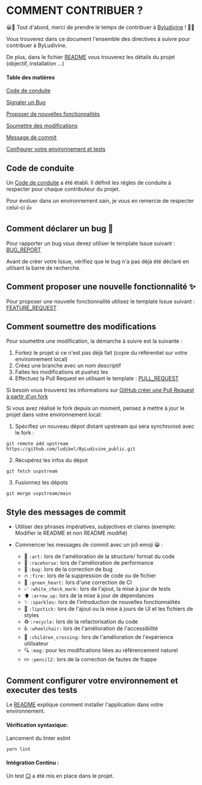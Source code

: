# COMMENT CONTRIBUER ?

😀🎉 Tout d'abord, merci de prendre le temps de contribuer à [Byludivine](https://www.byludivine.com) ! 🎉😀

Vous trouverez dans ce document l'ensemble des directives à suivre pour contribuer à ByLudivine.

De plus, dans le fichier [README](README.md) vous trouverez les détails du projet (objectif, installation ...)

#### Table des matières

[Code de conduite](#code-de-conduite)

[Signaler un Bug](#comment-déclarer-un-bug)

[Proposer de nouvelles fonctionnalités](#comment-proposer-un-nouvelle-fonctionnalité)

[Soumettre des modifications ](#comment-soumettre-des-modifications)

[Message de commit](#message-de-commit)

[Configurer votre environnement et tests ](#comment-configurer-votre-environnement-et-executer-des-tests)

## Code de conduite

Un [Code de conduite](CODE_OF_CONDUCT.md) a été établi. Il définit les régles de conduite à respecter pour chaque contributeur du projet.

Pour évoluer dans un environnement sain, je vous en remercie de respecter celui-ci 👍

## Comment déclarer un bug 🐛

Pour rapporter un bug vous devez utiliser le template Issue suivant : [BUG_REPORT](.github/ISSUE_TEMPLATE/BUG_REPORT.yml)

Avant de créer votre Issue, vérifiez que le bug n'a pas déjà été déclaré en utilsant la barre de recherche.

## Comment proposer une nouvelle fonctionnalité ✨

Pour proposer une nouvelle fonctionnalité utilisez le template Issue suivant : [FEATURE_REQUEST](.github/ISSUE_TEMPLATE/FEATURE_REQUEST.yml)

## Comment soumettre des modifications

Pour soumettre une modification, la démarche à suivre est la suivante :

1. Forkez le projet si ce n'est pas déjà fait (copie du référentiel sur votre environnement local)
2. Créez une branche avec un nom descriptif
3. Faites les modifications et pushez les
4. Effectuez la Pull Request en utilisant le template : [PULL_REQUEST](pull_request_template.md)

Si besoin vous trouverez les informations sur [GitHub créer une Pull Request à partir d'un fork](https://docs.github.com/en/pull-requests/collaborating-with-pull-requests/proposing-changes-to-your-work-with-pull-requests/creating-a-pull-request-from-a-fork)

Si vous avez réalisé le fork depuis un moment, pensez à mettre à jour le projet dans votre environnement local:

1. Spécifiez un nouveau dépot distant upstream qui sera synchronisé avec le fork :

```
git remote add upstream https://github.com/ludibel/ByLudivine_public.git
```

2. Récupérez les infos du dépot

```
git fetch uspstream
```

3. Fusionnez les dépots

```
git merge uspstream/main
```

## Style des messages de commit

- Utiliser des phrases impératives, subjectives et claires (exemple: Modifier le README et non README modifié)
- Commencer les messages de commit avec un joli emoji 😀 :

  - 🎨 `:art:` lors de l'amélioration de la structure/ format du code
  - 🐎 `:racehorse:` lors de l'amélioration de performance
  - 🐛 `:bug:` lors de la correction de bug
  - 🔥 `:fire:` lors de la suppression de code ou de fichier
  - 💚 `:green_heart:` lors d'une correction de CI
  - ✅ `:white_check_mark:` lors de l'ajout, la mise à jour de tests
  - ⬆️ `:arrow_up:` lors de la mise à jour de dépendances
  - ✨ `:sparkles:` lors de l'introduction de nouvelles fonctionnalités
  - 💄 `:lipstick:` lors de l'ajout ou la mise à jours de UI et les fichiers de styles
  - ♻️ `:recycle:` lors de la refactorisation du code
  - ♿ `:wheelchair:` lors de l'amélioration de l'accessibilité
  - 🚸 `:children_crossing:` lors de l'amélioration de l'expérience utilisateur
  - 🔍 `:mag:` pour les modifications liées au référencement naturel
  - ✏️ `:pencil2:` lors de la correction de fautes de frappe

## Comment configurer votre environnement et executer des tests

Le [README](README.md) explique comment installer l'application dans votre environnement.

#### Vérification syntaxique:

Lancement du linter eslint

```
yarn lint
```

#### Intégration Continu :

Un test [CI](.github/workflows/CI.yml) a été mis en place dans le projet.
